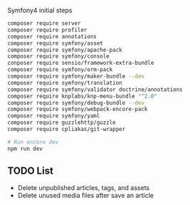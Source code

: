 Symfony4 initial steps

```bash
composer require server
composer require profiler
composer require annotations
composer require symfony/asset
composer require symfony/apache-pack
composer require symfony/console
conposer require sensio/framework-extra-bundle
composer require symfony/orm-pack
composer require symfony/maker-bundle --dev
composer require symfony/translation
composer require symfony/validator doctrine/annotations
composer require knplabs/knp-menu-bundle "^2.0"
composer require symfony/debug-bundle --dev
composer require symfony/webpack-encore-pack
composer require symfony/yaml
composer require guzzlehttp/guzzle
composer require cpliakas/git-wrapper

# Run encore dev
npm run dev
```

## TODO List

- Delete unpublished articles, tags, and assets
- Delete unused media files after save an article
